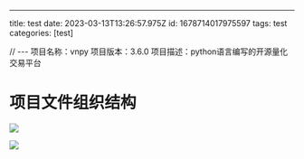 ---
title: test
date: 2023-03-13T13:26:57.975Z
id: 1678714017975597
tags:
	test
categories:
	[test]


// ---
项目名称：vnpy
项目版本：3.6.0
项目描述：python语言编写的开源量化交易平台

# 项目文件组织结构


![](/imgs/testPasted%20image%2020230313171223.png)


![](/imgs/testa.png)